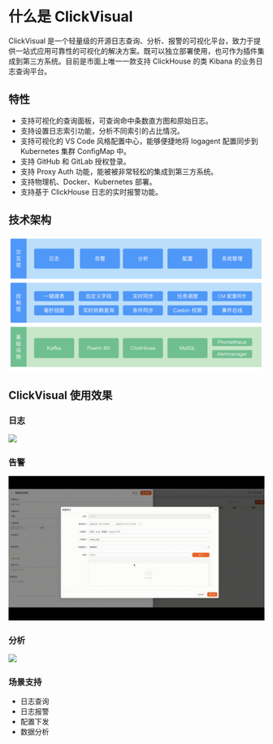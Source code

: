 # 什么是 ClickVisual

ClickVisual 是一个轻量级的开源日志查询、分析、报警的可视化平台，致力于提供一站式应用可靠性的可视化的解决方案。既可以独立部署使用，也可作为插件集成到第三方系统。目前是市面上唯一一款支持 ClickHouse 的类 Kibana 的业务日志查询平台。

## 特性

* 支持可视化的查询面板，可查询命中条数直方图和原始日志。
* 支持设置日志索引功能，分析不同索引的占比情况。
* 支持可视化的 VS Code 风格配置中心，能够便捷地将 logagent 配置同步到 Kubernetes 集群 ConfigMap 中。
* 支持 GitHub 和 GitLab 授权登录。
* 支持 Proxy Auth 功能，能被被非常轻松的集成到第三方系统。
* 支持物理机、Docker、Kubernetes 部署。
* 支持基于 ClickHouse 日志的实时报警功能。

## 技术架构

![](../images/technical-architecture.png)

## ClickVisual 使用效果

### 日志

![](../images/logs.gif)

### 告警

![](../images/alarm.gif)

### 分析

![](../images/bigdata.gif)

### 场景支持

* 日志查询
* 日志报警
* 配置下发
* 数据分析
